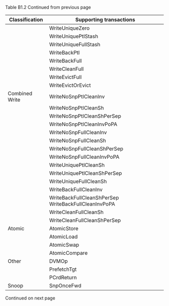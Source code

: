 Table B1.2 Continued from previous page

| Classification   | Supporting transactions                              |
|------------------|------------------------------------------------------|
|                  | WriteUniqueZero                                      |
|                  | WriteUniquePtlStash                                  |
|                  | WriteUniqueFullStash                                 |
|                  | WriteBackPtl                                         |
|                  | WriteBackFull                                        |
|                  | WriteCleanFull                                       |
|                  | WriteEvictFull                                       |
|                  | WriteEvictOrEvict                                    |
| Combined Write   | WriteNoSnpPtlCleanInv                                |
|                  | WriteNoSnpPtlCleanSh                                 |
|                  | WriteNoSnpPtlCleanShPerSep                           |
|                  | WriteNoSnpPtlCleanInvPoPA                            |
|                  | WriteNoSnpFullCleanInv                               |
|                  | WriteNoSnpFullCleanSh                                |
|                  | WriteNoSnpFullCleanShPerSep                          |
|                  | WriteNoSnpFullCleanInvPoPA                           |
|                  | WriteUniquePtlCleanSh                                |
|                  | WriteUniquePtlCleanShPerSep                          |
|                  | WriteUniqueFullCleanSh                               |
|                  | WriteBackFullCleanInv                                |
|                  | WriteBackFullCleanShPerSep WriteBackFullCleanInvPoPA |
|                  | WriteCleanFullCleanSh                                |
|                  | WriteCleanFullCleanShPerSep                          |
| Atomic           | AtomicStore                                          |
|                  | AtomicLoad                                           |
|                  | AtomicSwap                                           |
|                  | AtomicCompare                                        |
| Other            | DVMOp                                                |
|                  | PrefetchTgt                                          |
|                  | PCrdReturn                                           |
| Snoop            | SnpOnceFwd                                           |

Continued on next page
